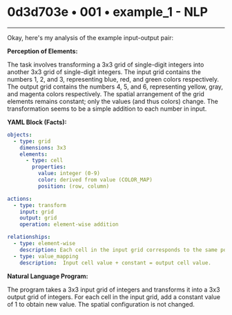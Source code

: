 # 0d3d703e • 001 • example_1 - NLP

---
Okay, here's my analysis of the example input-output pair:

**Perception of Elements:**

The task involves transforming a 3x3 grid of single-digit integers into another 3x3 grid of single-digit integers. The input grid contains the numbers 1, 2, and 3, representing blue, red, and green colors respectively. The output grid contains the numbers 4, 5, and 6, representing yellow, gray, and magenta colors respectively. The spatial arrangement of the grid elements remains constant; only the values (and thus colors) change. The transformation seems to be a simple addition to each number in input.

**YAML Block (Facts):**



```yaml
objects:
  - type: grid
    dimensions: 3x3
    elements:
      - type: cell
        properties:
          value: integer (0-9)
          color: derived from value (COLOR_MAP)
          position: (row, column)

actions:
  - type: transform
    input: grid
    output: grid
    operation: element-wise addition

relationships:
  - type: element-wise
    description: Each cell in the input grid corresponds to the same position cell in the output grid.
  - type: value_mapping
    description:  Input cell value + constant = output cell value.

```



**Natural Language Program:**

The program takes a 3x3 input grid of integers and transforms it into a 3x3 output grid of integers. For each cell in the input grid, add a constant value of 1 to obtain new value. The spatial configuration is not changed.

